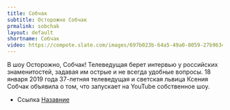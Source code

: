 ```yaml
---
title: Собчак
subtitle: Осторожно Собчак
prmalink: sobchak
layout: default
shortname: Собчак
video: https://compote.slate.com/images/697b023b-64a5-49a0-8059-27b963453fb1.gif
---
```



В шоу Осторожно, Собчак! Телеведущая берет интервью у российских знаменитостей, задавая им острые и не всегда удобные вопросы. 18 января 2019 года 37-летняя телеведущая и светская львица Ксения Собчак объявила о том, что запускает на YouTube собственное шоу.

+ Ссылка [Назавние](https://www.адрес.com)
